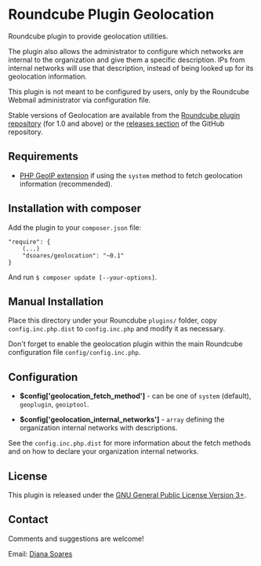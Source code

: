 Roundcube Plugin Geolocation
============================

Roundcube plugin to provide geolocation utilities.

The plugin also allows the administrator to configure which networks are internal to the organization and give them a specific description. IPs from internal networks will use that description, instead of being looked up for its geolocation information.

This plugin is not meant to be configured by users, only by the Roundcube Webmail administrator via configuration file.

Stable versions of Geolocation are available from the [Roundcube plugin repository][rcplugrepo] (for 1.0 and above) or the [releases section][releases] of the GitHub repository.


Requirements
------------

- [PHP GeoIP extension][phpgeoip] if using the `system` method to fetch geolocation information (recommended).


Installation with composer
----------------------------------------

Add the plugin to your `composer.json` file:

    "require": {
        (...)
        "dsoares/geolocation": "~0.1"
    }

And run `$ composer update [--your-options]`.

Manual Installation
----------------------------------------

Place this directory under your Rouncdube `plugins/` folder, copy `config.inc.php.dist` to `config.inc.php` and modify it as necessary.

Don't forget to enable the geolocation plugin within the main Roundcube configuration file `config/config.inc.php`.


Configuration
----------------------------------------

- **$config['geolocation_fetch_method']** - can be one of `system` (default), `geoplugin`, `geoiptool`.

- **$config['geolocation_internal_networks']** - `array` defining the organization internal networks with descriptions.

See the `config.inc.php.dist` for more information about the fetch methods and on how to declare your organization internal networks.

License
----------------------------------------

This plugin is released under the [GNU General Public License Version 3+][gpl].

Contact
----------------------------------------

Comments and suggestions are welcome!

Email: [Diana Soares][dsoares]

[rcplugrepo]: http://plugins.roundcube.net/packages/dsoares/geolocation
[releases]: http://github.com/JohnDoh/Roundcube-Plugin-Geolocation/releases
[phpgeoip]: http://php.net/manual/en/book.geoip.php
[gpl]: http://www.gnu.org/licenses/gpl.html
[dsoares]: mailto:diana.soares@gmail.com
